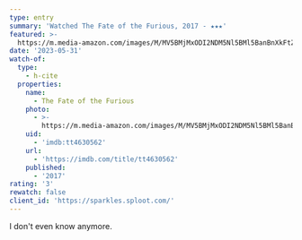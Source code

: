 ```yaml
---
type: entry
summary: 'Watched The Fate of the Furious, 2017 - ★★★'
featured: >-
  https://m.media-amazon.com/images/M/MV5BMjMxODI2NDM5Nl5BMl5BanBnXkFtZTgwNjgzOTk1MTI@._V1_SX300.jpg
date: '2023-05-31'
watch-of:
  type:
    - h-cite
  properties:
    name:
      - The Fate of the Furious
    photo:
      - >-
        https://m.media-amazon.com/images/M/MV5BMjMxODI2NDM5Nl5BMl5BanBnXkFtZTgwNjgzOTk1MTI@._V1_SX300.jpg
    uid:
      - 'imdb:tt4630562'
    url:
      - 'https://imdb.com/title/tt4630562'
    published:
      - '2017'
rating: '3'
rewatch: false
client_id: 'https://sparkles.sploot.com/'
---
```

I don't even know anymore.